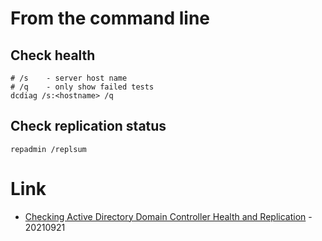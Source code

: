 # From the command line

## Check health

```
# /s    - server host name
# /q    - only show failed tests
dcdiag /s:<hostname> /q
```

## Check replication status

```
repadmin /replsum
```

# Link

* [Checking Active Directory Domain Controller Health and Replication](http://woshub.com/check-active-directory-health-and-replication/) - 20210921
